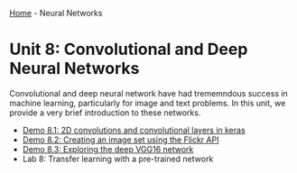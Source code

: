 [Home](../sequence.md) - Neural Networks

# Unit 8:  Convolutional and Deep Neural Networks

Convolutional and deep neural network have had trememndous success in machine
learning, particularly for image and text problems.  In this unit, we
provide a very brief introduction to these networks.  
* [Demo 8.1: 2D convolutions and convolutional layers in keras](./convolutions.ipynb)
* [Demo 8.2: Creating an image set using the Flickr API](./flickr_images.ipynb)
* [Demo 8.3: Exploring the deep VGG16 network](./vgg16.ipynb)
* Lab 8:  Transfer learning with a pre-trained network


